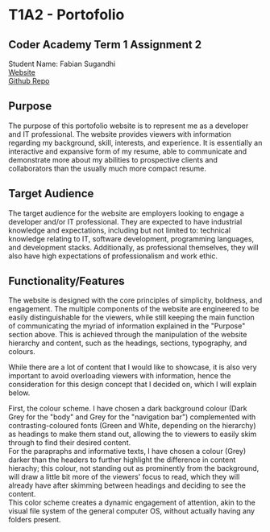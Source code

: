 # T1A2 - Portofolio

## Coder Academy Term 1 Assignment 2

Student Name: Fabian Sugandhi \
[Website](https://fabiansugandhi-t1-a2.netlify.app/) \
[Github Repo](https://github.com/FabSugandhi/FabianSugandhi_T1A2/tree/main)

## Purpose

The purpose of this portofolio website is to represent me as a developer and IT professional. The website provides viewers with information regarding my background, skill, interests, and experience. It is essentially an interactive and expansive form of my resume, able to communicate and demonstrate more about my abilities to prospective clients and collaborators than the usually much more compact resume.

## Target Audience

The target audience for the website are employers looking to engage a developer and/or IT professional. They are expected to have industrial knowledge and expectations, including but not limited to: technical knowledge relating to IT, software development, programming languages, and development stacks. Additionally, as professional themselves, they will also have high expectations of professionalism and work ethic.

## Functionality/Features

The website is designed with the core principles of simplicity, boldness, and engagement. The multiple components of the website are engineered to be easily distinguishable for the viewers, while still keeping the main function of communicating the myriad of information explained in the "Purpose" section above. This is achieved through the manipulation of the website hierarchy and content, such as the headings, sections, typography, and colours.

While there are a lot of content that I would like to showcase, it is also very important to avoid overloading viewers with information, hence the consideration for this design concept that I decided on, which I will explain below.

First, the colour scheme. I have chosen a dark background colour (Dark Grey for the "body" and Grey for the "navigation bar") complemented with contrasting-coloured fonts (Green and White, depending on the hierarchy) as headings to make them stand out, allowing the to viewers to easily skim through to find their desired content.\
For the parapraphs and informative texts, I have chosen a colour (Grey) darker than the headers to further highlight the difference in content hierachy; this colour, not standing out as prominently from the background, will draw a little bit more of the viewers' focus to read, which they will already have after skimming between headings and deciding to see the content.\
This color scheme creates a dynamic engagement of attention, akin to the visual file system of the general computer OS, without actually having any folders present.